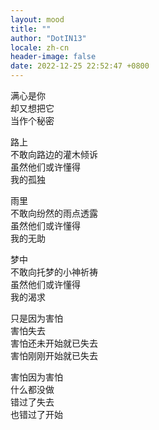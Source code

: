 ```yaml
---
layout: mood
title: ""
author: "DotIN13"
locale: zh-cn
header-image: false
date: 2022-12-25 22:52:47 +0800
---
```


满心是你  
却又想把它  
当作个秘密  

路上  
不敢向路边的灌木倾诉  
虽然他们或许懂得  
我的孤独  

雨里  
不敢向纷然的雨点透露  
虽然他们或许懂得  
我的无助  

梦中  
不敢向托梦的小神祈祷  
虽然他们或许懂得  
我的渴求  

只是因为害怕  
害怕失去  
害怕还未开始就已失去  
害怕刚刚开始就已失去  

害怕因为害怕  
什么都没做  
错过了失去  
也错过了开始  
